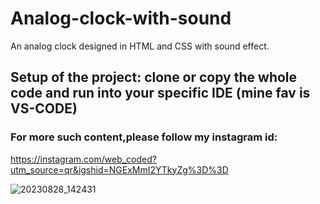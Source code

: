 # Analog-clock-with-sound
An analog clock designed in HTML and CSS with sound effect.

## Setup of the project: clone or copy the whole code and run into your specific IDE (mine fav is VS-CODE)

### For more such content,please follow my instagram id:

https://instagram.com/web_coded?utm_source=qr&igshid=NGExMmI2YTkyZg%3D%3D

![20230828_142431](https://github.com/Web-CODED/Analog-clock-with-sound/assets/140079657/a48603f2-3161-4d44-a168-fbe4592a0a54)
